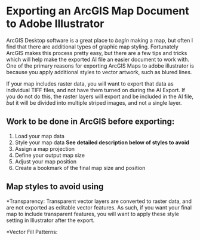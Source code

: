 # Exporting an ArcGIS Map Document to Adobe Illustrator

ArcGIS Desktop software is a great place to *begin* making a map, but often I find that there are additional types of graphic map styling.  Fortunately ArcGIS makes this process pretty easy, but there are a few tips and tricks which will help make the exported AI file an easier document to work with.  One of the primary reasons for exporting ArcGIS Maps to adobe illustrator is because you apply additional styles to vector artwork, such as blured lines.  

If your map includes raster data, you will want to export that data as individual TIFF files, and not have them turned on during the AI Export.  If you do not do this, the raster layers will export and be included in the AI file, *but* it will be divided into multiple striped images, and not a single layer.

## Work to be done in ArcGIS before exporting:
1. Load your map data
2. Style your map data **See detailed description below of styles to avoid**
2. Assign a map projection
3. Define your output map size
4. Adjust your map position
5. Create a bookmark of the final map size and position


## Map styles to avoid using
*Transparency:  Transparent vector layers are converted to raster data, and are not exported as editable vector features.  As such, if you want your final map to include transparent features, you will want to apply these style setting in Illustrator after the export.

*Vector Fill Patterns:
